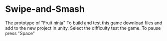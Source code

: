 # Swipe-and-Smash
The prototype of "Fruit ninja"
To build and test this game download files and add to the new project in unity. Select the difficulty test the game. To pause press "Space" 

